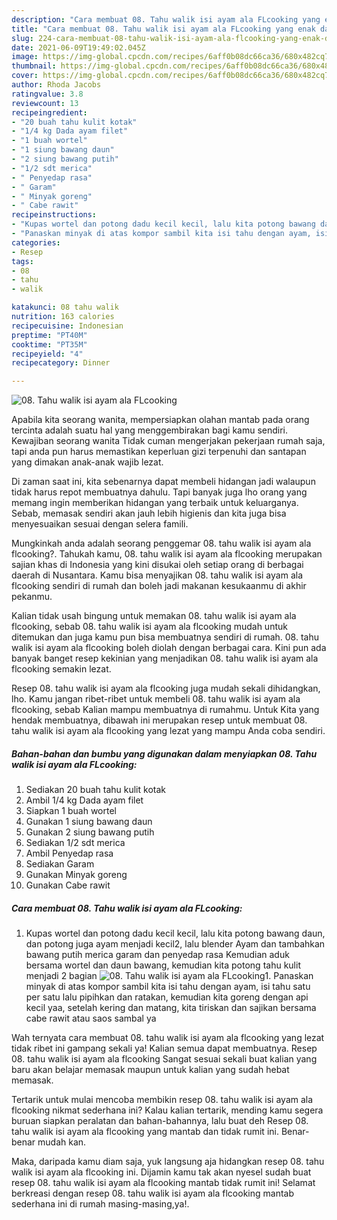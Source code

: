 ```yaml
---
description: "Cara membuat 08. Tahu walik isi ayam ala FLcooking yang enak dan Mudah Dibuat"
title: "Cara membuat 08. Tahu walik isi ayam ala FLcooking yang enak dan Mudah Dibuat"
slug: 224-cara-membuat-08-tahu-walik-isi-ayam-ala-flcooking-yang-enak-dan-mudah-dibuat
date: 2021-06-09T19:49:02.045Z
image: https://img-global.cpcdn.com/recipes/6aff0b08dc66ca36/680x482cq70/08-tahu-walik-isi-ayam-ala-flcooking-foto-resep-utama.jpg
thumbnail: https://img-global.cpcdn.com/recipes/6aff0b08dc66ca36/680x482cq70/08-tahu-walik-isi-ayam-ala-flcooking-foto-resep-utama.jpg
cover: https://img-global.cpcdn.com/recipes/6aff0b08dc66ca36/680x482cq70/08-tahu-walik-isi-ayam-ala-flcooking-foto-resep-utama.jpg
author: Rhoda Jacobs
ratingvalue: 3.8
reviewcount: 13
recipeingredient:
- "20 buah tahu kulit kotak"
- "1/4 kg Dada ayam filet"
- "1 buah wortel"
- "1 siung bawang daun"
- "2 siung bawang putih"
- "1/2 sdt merica"
- " Penyedap rasa"
- " Garam"
- " Minyak goreng"
- " Cabe rawit"
recipeinstructions:
- "Kupas wortel dan potong dadu kecil kecil, lalu kita potong bawang daun, dan potong juga ayam menjadi kecil2, lalu blender Ayam dan tambahkan bawang putih merica garam dan penyedap rasa Kemudian aduk bersama wortel dan daun bawang, kemudian kita potong tahu kulit menjadi 2 bagian"
- "Panaskan minyak di atas kompor sambil kita isi tahu dengan ayam, isi tahu satu per satu lalu pipihkan dan ratakan, kemudian kita goreng dengan api kecil yaa, setelah kering dan matang, kita tiriskan dan sajikan bersama cabe rawit atau saos sambal ya"
categories:
- Resep
tags:
- 08
- tahu
- walik

katakunci: 08 tahu walik 
nutrition: 163 calories
recipecuisine: Indonesian
preptime: "PT40M"
cooktime: "PT35M"
recipeyield: "4"
recipecategory: Dinner

---
```



![08. Tahu walik isi ayam ala FLcooking](https://img-global.cpcdn.com/recipes/6aff0b08dc66ca36/680x482cq70/08-tahu-walik-isi-ayam-ala-flcooking-foto-resep-utama.jpg)

Apabila kita seorang wanita, mempersiapkan olahan mantab pada orang tercinta adalah suatu hal yang menggembirakan bagi kamu sendiri. Kewajiban seorang  wanita Tidak cuman mengerjakan pekerjaan rumah saja, tapi anda pun harus memastikan keperluan gizi terpenuhi dan santapan yang dimakan anak-anak wajib lezat.

Di zaman  saat ini, kita sebenarnya dapat membeli hidangan jadi walaupun tidak harus repot membuatnya dahulu. Tapi banyak juga lho orang yang memang ingin memberikan hidangan yang terbaik untuk keluarganya. Sebab, memasak sendiri akan jauh lebih higienis dan kita juga bisa menyesuaikan sesuai dengan selera famili. 



Mungkinkah anda adalah seorang penggemar 08. tahu walik isi ayam ala flcooking?. Tahukah kamu, 08. tahu walik isi ayam ala flcooking merupakan sajian khas di Indonesia yang kini disukai oleh setiap orang di berbagai daerah di Nusantara. Kamu bisa menyajikan 08. tahu walik isi ayam ala flcooking sendiri di rumah dan boleh jadi makanan kesukaanmu di akhir pekanmu.

Kalian tidak usah bingung untuk memakan 08. tahu walik isi ayam ala flcooking, sebab 08. tahu walik isi ayam ala flcooking mudah untuk ditemukan dan juga kamu pun bisa membuatnya sendiri di rumah. 08. tahu walik isi ayam ala flcooking boleh diolah dengan berbagai cara. Kini pun ada banyak banget resep kekinian yang menjadikan 08. tahu walik isi ayam ala flcooking semakin lezat.

Resep 08. tahu walik isi ayam ala flcooking juga mudah sekali dihidangkan, lho. Kamu jangan ribet-ribet untuk membeli 08. tahu walik isi ayam ala flcooking, sebab Kalian mampu membuatnya di rumahmu. Untuk Kita yang hendak membuatnya, dibawah ini merupakan resep untuk membuat 08. tahu walik isi ayam ala flcooking yang lezat yang mampu Anda coba sendiri.

<!--inarticleads1-->

##### Bahan-bahan dan bumbu yang digunakan dalam menyiapkan 08. Tahu walik isi ayam ala FLcooking:

1. Sediakan 20 buah tahu kulit kotak
1. Ambil 1/4 kg Dada ayam filet
1. Siapkan 1 buah wortel
1. Gunakan 1 siung bawang daun
1. Gunakan 2 siung bawang putih
1. Sediakan 1/2 sdt merica
1. Ambil  Penyedap rasa
1. Sediakan  Garam
1. Gunakan  Minyak goreng
1. Gunakan  Cabe rawit




<!--inarticleads2-->

##### Cara membuat 08. Tahu walik isi ayam ala FLcooking:

1. Kupas wortel dan potong dadu kecil kecil, lalu kita potong bawang daun, dan potong juga ayam menjadi kecil2, lalu blender Ayam dan tambahkan bawang putih merica garam dan penyedap rasa Kemudian aduk bersama wortel dan daun bawang, kemudian kita potong tahu kulit menjadi 2 bagian
<img src="https://img-global.cpcdn.com/steps/65605d66ccff1be0/160x128cq70/08-tahu-walik-isi-ayam-ala-flcooking-langkah-memasak-1-foto.jpg" alt="08. Tahu walik isi ayam ala FLcooking">1. Panaskan minyak di atas kompor sambil kita isi tahu dengan ayam, isi tahu satu per satu lalu pipihkan dan ratakan, kemudian kita goreng dengan api kecil yaa, setelah kering dan matang, kita tiriskan dan sajikan bersama cabe rawit atau saos sambal ya




Wah ternyata cara membuat 08. tahu walik isi ayam ala flcooking yang lezat tidak ribet ini gampang sekali ya! Kalian semua dapat membuatnya. Resep 08. tahu walik isi ayam ala flcooking Sangat sesuai sekali buat kalian yang baru akan belajar memasak maupun untuk kalian yang sudah hebat memasak.

Tertarik untuk mulai mencoba membikin resep 08. tahu walik isi ayam ala flcooking nikmat sederhana ini? Kalau kalian tertarik, mending kamu segera buruan siapkan peralatan dan bahan-bahannya, lalu buat deh Resep 08. tahu walik isi ayam ala flcooking yang mantab dan tidak rumit ini. Benar-benar mudah kan. 

Maka, daripada kamu diam saja, yuk langsung aja hidangkan resep 08. tahu walik isi ayam ala flcooking ini. Dijamin kamu tak akan nyesel sudah buat resep 08. tahu walik isi ayam ala flcooking mantab tidak rumit ini! Selamat berkreasi dengan resep 08. tahu walik isi ayam ala flcooking mantab sederhana ini di rumah masing-masing,ya!.

